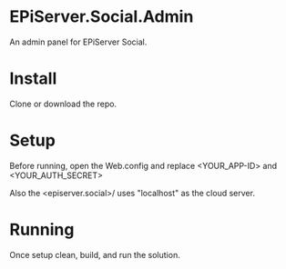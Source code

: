 # EPiServer.Social.Admin
An admin panel for EPiServer Social.

# Install
Clone or download the repo.

# Setup
Before running, open the Web.config and replace <YOUR_APP-ID> and <YOUR_AUTH_SECRET>
    <authentication appId="YOUR_APP_ID" secret="YOUR_AUTH_SECRET" />

Also the <episerver.social>/<endpoints> uses "localhost" as the cloud server.

# Running
Once setup clean, build, and run the solution.
